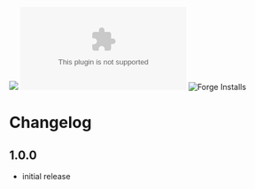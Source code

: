 ![](https://img.shields.io/badge/Foundry-v10-informational) ![Latest Release Download Count](https://img.shields.io/github/downloads/manuel-hegner/pf2e-all-tokens/latest/module.zip) ![Forge Installs](https://img.shields.io/badge/dynamic/json?label=Forge%20Installs&query=package.installs&suffix=%25&url=https%3A%2F%2Fforge-vtt.com%2Fapi%2Fbazaar%2Fpackage%2Fpf2e-all-tokens&colorB=4aa94a)

# Changelog
## 1.0.0
* initial release
